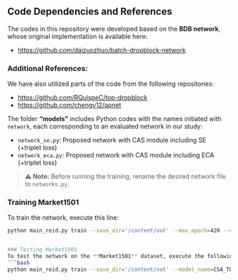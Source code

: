 ## Code Dependencies and References

The codes in this repository were developed based on the **BDB network**, whose original implementation is available here:  
- https://github.com/daizuozhuo/batch-dropblock-network


### Additional References:
We have also utilized parts of the code from the following repositories:  
- https://github.com/RQuispeC/top-dropblock
- https://github.com/chengy12/apnet 



The folder **“models”** includes Python codes with the names initiated with `network`, each corresponding to an evaluated network in our study:

- `network_se.py`: Proposed network with CAS module including SE (+triplet loss)  
- `network_eca.py`: Proposed network with CAS module including ECA (+triplet loss)  

> **⚠️ Note:** Before running the training, rename the desired network file to `networks.py`.



### Training Market1501  
To train the network, execute this line:  
```bash  
python main_reid.py train --save_dir='/content/out' --max_epoch=420 --eval_step=30 --dataset=market1501 --test_batch=64 --train_batch=64 --optim=adam --adjust_lr


### Testing Market1501  
To test the network on the **Market1501** dataset, execute the following command:  
```bash  
python main_reid.py train --save_dir='/content/out' --model_name=CSA_TOPDB --train_batch=64 --test_batch=64 --dataset=market1501 --pretrained_model='/content/out/model_best.pth.tar' --evaluate  




